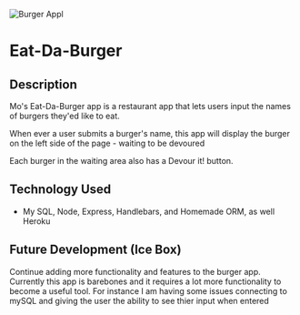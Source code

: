 ![Burger Appl](assets/img/burger-app.png)
# Eat-Da-Burger

## Description
Mo's Eat-Da-Burger app is a restaurant app that lets users input the names of burgers they'ed like to eat.

When ever a user submits a burger's name, this app will display the burger on the left side of the page - waiting to be devoured

Each burger in the waiting area also has a Devour it! button.

## Technology Used
* My SQL, Node, Express, Handlebars, and Homemade ORM, as well Heroku

## Future Development (Ice Box)
Continue adding more functionality and features to the burger app.  Currently this app is barebones and it requires a lot more functionality to become a useful tool.  For instance I am having some issues connecting to mySQL and giving the user the ability to see thier input when entered
